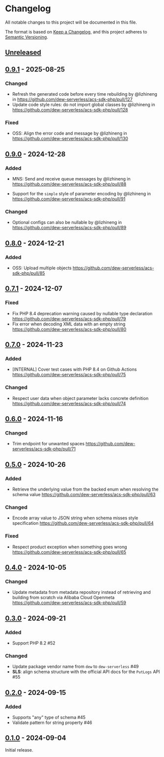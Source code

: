 # Changelog

All notable changes to this project will be documented in this file.

The format is based on [Keep a Changelog](https://keepachangelog.com/en/1.1.0/),
and this project adheres to [Semantic Versioning](https://semver.org/spec/v2.0.0.html).

## [Unreleased]

## [0.9.1] - 2025-08-25

### Changed

- Refresh the generated code before every time rebuilding
  by @lizhineng in https://github.com/dew-serverless/acs-sdk-php/pull/127
- Update code style rules: do not import global classes
  by @lizhineng in https://github.com/dew-serverless/acs-sdk-php/pull/128

### Fixed

- OSS: Align the error code and message
  by @lizhineng in https://github.com/dew-serverless/acs-sdk-php/pull/130

## [0.9.0] - 2024-12-28

### Added

- MNS: Send and receive queue messages
  by @lizhineng in https://github.com/dew-serverless/acs-sdk-php/pull/88

- Support for the `simple` style of parameter encoding
  by @lizhineng in https://github.com/dew-serverless/acs-sdk-php/pull/91

### Changed

- Optional configs can also be nullable
  by @lizhineng in https://github.com/dew-serverless/acs-sdk-php/pull/89

## [0.8.0] - 2024-12-21

### Added

- OSS: Upload multiple objects
  https://github.com/dew-serverless/acs-sdk-php/pull/85

## [0.7.1] - 2024-12-07

### Fixed

- Fix PHP 8.4 deprecation warning caused by nullable type declaration
  https://github.com/dew-serverless/acs-sdk-php/pull/79
- Fix error when decoding XML data with an empty string
  https://github.com/dew-serverless/acs-sdk-php/pull/80

## [0.7.0] - 2024-11-23

### Added

- [INTERNAL] Cover test cases with PHP 8.4 on Github Actions
  https://github.com/dew-serverless/acs-sdk-php/pull/75

### Changed

- Respect user data when object parameter lacks concrete definition
  https://github.com/dew-serverless/acs-sdk-php/pull/74

## [0.6.0] - 2024-11-16

### Changed

- Trim endpoint for unwanted spaces
  https://github.com/dew-serverless/acs-sdk-php/pull/71

## [0.5.0] - 2024-10-26

### Added

- Retrieve the underlying value from the backed enum when resolving
  the schema value
  https://github.com/dew-serverless/acs-sdk-php/pull/63

### Changed

- Encode array value to JSON string when schema misses style specification
  https://github.com/dew-serverless/acs-sdk-php/pull/64

### Fixed

- Respect product exception when something goes wrong
  https://github.com/dew-serverless/acs-sdk-php/pull/65

## [0.4.0] - 2024-10-05

### Changed

- Update metadata from metadata repository instead of retrieving and building
  from scratch via Alibaba Cloud Openmeta
  https://github.com/dew-serverless/acs-sdk-php/pull/59

## [0.3.0] - 2024-09-21

### Added

- Support PHP 8.2 #52

### Changed

- Update package vendor name from `dew` to `dew-serverless` #49
- **SLS**: align schema structure with the official API docs for the `PutLogs` API #55

## [0.2.0] - 2024-09-15

### Added

- Supports "any" type of schema #45
- Validate pattern for string property #46

## [0.1.0] - 2024-09-04

Initial release.

[unreleased]: https://github.com/dew-serverless/acs-sdk-php/compare/v0.9.1...HEAD
[0.9.1]: https://github.com/dew-serverless/acs-sdk-php/compare/v0.9.0...v0.9.1
[0.9.0]: https://github.com/dew-serverless/acs-sdk-php/compare/v0.8.0...v0.9.0
[0.8.0]: https://github.com/dew-serverless/acs-sdk-php/compare/v0.7.1...v0.8.0
[0.7.1]: https://github.com/dew-serverless/acs-sdk-php/compare/v0.7.0...v0.7.1
[0.7.0]: https://github.com/dew-serverless/acs-sdk-php/compare/v0.6.0...v0.7.0
[0.6.0]: https://github.com/dew-serverless/acs-sdk-php/compare/v0.5.0...v0.6.0
[0.5.0]: https://github.com/dew-serverless/acs-sdk-php/compare/v0.4.0...v0.5.0
[0.4.0]: https://github.com/dew-serverless/acs-sdk-php/compare/v0.3.0...v0.4.0
[0.3.0]: https://github.com/dew-serverless/acs-sdk-php/compare/v0.2.0...v0.3.0
[0.2.0]: https://github.com/dew-serverless/acs-sdk-php/compare/v0.1.0...v0.2.0
[0.1.0]: https://github.com/dew-serverless/acs-sdk-php/releases/tag/v0.1.0
